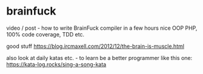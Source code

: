 # brainfuck

video / post  - how to write BrainFuck compiler in a few hours
nice OOP PHP, 100% code coverage, TDD etc.

good stuff
https://blog.ircmaxell.com/2012/12/the-brain-is-muscle.html

also look at daily katas etc. - to learn be a better programmer
 like this one:
 https://kata-log.rocks/sing-a-song-kata
 
 
